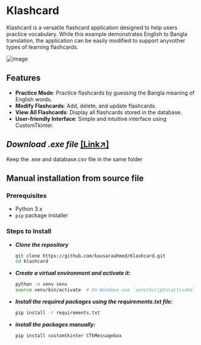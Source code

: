# Klashcard

Klashcard is a versatile flashcard application designed to help users practice vocabulary. While this example demonstrates English to Bangla translation, the application can be easily modified to support anyvother types of learning flashcards. 

![image](https://github.com/kausaraahmed/Klashcard/assets/111121885/239b0e12-217c-47e3-8137-a58e62de90a4)

## Features

- **Practice Mode**: Practice flashcards by guessing the Bangla meaning of English words.
- **Modify Flashcards**: Add, delete, and update flashcards.
- **View All Flashcards**: Display all flashcards stored in the database.
- **User-friendly Interface**: Simple and intuitive interface using CustomTkinter.
  
## ***Download .exe file*** [[Link↗]](https://drive.google.com/file/d/1CxwNnz2PK2A0Qq-GF-NdKpZ6cf3uE8SH/view?usp=drive_link)

Keep the .exe and database.csv file in the same folder


## Manual installation from source file

### Prerequisites

- Python 3.x
- `pip` package installer

### Steps to Install

- ***Clone the repository***

   ```sh
   git clone https://github.com/kausaraahmed/Klashcard.git
   cd klashcard
   ```

- ***Create a virtual environment and activate it:***

  ```sh
  python -m venv venv
  source venv/bin/activate  # On Windows use `venv\Scripts\activate`
  ```

- ***Install the required packages using the requirements.txt file:***

  ```sh
  pip install -r requirements.txt
  ```

- ***install the packages manually:***
  
  ```sh
  pip install customtkinter CTkMessagebox
  ```



